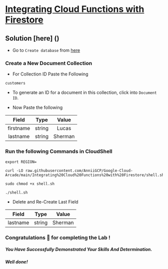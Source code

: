 # [Integrating Cloud Functions with Firestore](https://www.cloudskillsboost.google/course_templates/505/labs/361054)

## Solution [here] ()

* Go to `Create database` from [here](https://console.cloud.google.com/firestore/create-database?)

### Create a New Document Collection

* For Collection ID Paste the Following

```
customers
```

* To generate an ID for a document in this collection, click into `Document ID`.

* Now Paste the following

|   Field   |  Type  |  Value  |
|   :---:   | :----: | :----:  |
| firstname | string | Lucas   |
| lastname  | string | Sherman |

### Run the following Commands in CloudShell

```
export REGION=
```
```
curl -LO raw.githubusercontent.com/AnniiGCP/Google-Cloud-Arcade/main/Integrating%20Cloud%20Functions%20with%20Firestore/shell.sh

sudo chmod +x shell.sh

./shell.sh
```

* Delete and Re-Create Last Field

|   Field   |  Type  |  Value  |
|   :---:   | :----: | :----:  |
| lastname  | string | Sherman |

### Congratulations 🎉 for completing the Lab !

##### *You Have Successfully Demonstrated Your Skills And Determination.*

#### *Well done!*

 

 
